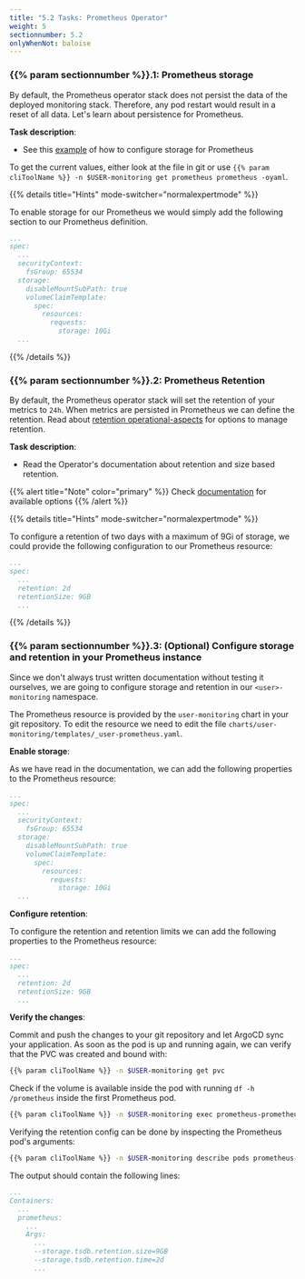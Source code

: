 ```yaml
---
title: "5.2 Tasks: Prometheus Operator"
weight: 5
sectionnumber: 5.2
onlyWhenNot: baloise
---
```


### {{% param sectionnumber %}}.1: Prometheus storage

By default, the Prometheus operator stack does not persist the data of the deployed monitoring stack. Therefore, any pod restart would result in a reset of all data. Let's learn about persistence for Prometheus.

**Task description**:

* See this [example](https://github.com/prometheus-operator/prometheus-operator/blob/master/Documentation/user-guides/storage.md#manual-storage-provisioning) of how to configure storage for Prometheus

To get the current values, either look at the file in git or use `{{% param cliToolName %}} -n $USER-monitoring get prometheus prometheus -oyaml`.

{{% details title="Hints" mode-switcher="normalexpertmode" %}}

To enable storage for our Prometheus we would simply add the following section to our Prometheus definition.

```yaml
...
spec:
  ...
  securityContext:
    fsGroup: 65534
  storage:
    disableMountSubPath: true
    volumeClaimTemplate:
      spec:
        resources:
          requests:
            storage: 10Gi
  ...
```
{{% /details %}}

### {{% param sectionnumber %}}.2: Prometheus Retention

By default, the Prometheus operator stack will set the retention of your metrics to `24h`. When metrics are persisted in Prometheus we can define the retention.
Read about [retention operational-aspects](https://prometheus.io/docs/prometheus/latest/storage/#operational-aspects) for options to manage retention.

**Task description**:

* Read the Operator's documentation about retention and size based retention.

{{% alert title="Note" color="primary" %}}
Check [documentation](https://github.com/prometheus-operator/prometheus-operator/blob/master/Documentation/api.md#prometheusspec) for available options
{{% /alert %}}

{{% details title="Hints" mode-switcher="normalexpertmode" %}}

To configure a retention of two days with a maximum of 9Gi of storage, we could provide the following configuration to our Prometheus resource:

```yaml
...
spec:
  ...
  retention: 2d
  retentionSize: 9GB
  ...
```
{{% /details %}}

### {{% param sectionnumber %}}.3: (Optional) Configure storage and retention in your Prometheus instance

Since we don't always trust written documentation without testing it ourselves, we are going to configure storage and retention in our `<user>-monitoring` namespace.

The Prometheus resource is provided by the `user-monitoring` chart in your git repository. To edit the resource we need to edit the file `charts/user-monitoring/templates/_user-prometheus.yaml`.

**Enable storage**:

As we have read in the documentation, we can add the following properties to the Prometheus resource:

```yaml
...
spec:
  ...
  securityContext:
    fsGroup: 65534
  storage:
    disableMountSubPath: true
    volumeClaimTemplate:
      spec:
        resources:
          requests:
            storage: 10Gi
  ...
```

**Configure retention**:

To configure the retention and retention limits we can add the following properties to the Prometheus resource:

```yaml
...
spec:
  ...
  retention: 2d
  retentionSize: 9GB
  ...
```

**Verify the changes**:

Commit and push the changes to your git repository and let ArgoCD sync your application. As soon as the pod is up and running again, we can verify that the PVC was created and bound with:

```bash
{{% param cliToolName %}} -n $USER-monitoring get pvc
```

Check if the volume is available inside the pod with running `df -h /prometheus` inside the first Prometheus pod.

```bash
{{% param cliToolName %}} -n $USER-monitoring exec prometheus-prometheus-0 -c prometheus -- df -h /prometheus
```

Verifying the retention config can be done by inspecting the Prometheus pod's arguments:

```bash
{{% param cliToolName %}} -n $USER-monitoring describe pods prometheus-prometheus-0
```

The output should contain the following lines:

```yaml
...
Containers:
  ...
  prometheus:
    ...
    Args:
      ...
      --storage.tsdb.retention.size=9GB
      --storage.tsdb.retention.time=2d
      ...
```
